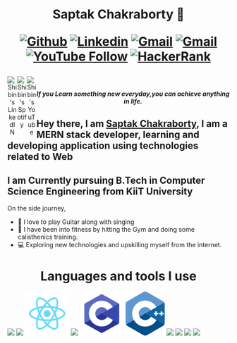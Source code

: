<!-- ### Hi there I am Saptak Chakraborty👋 -->
<h1 align="center"> Saptak Chakraborty 👋 

[![Github](https://img.shields.io/static/v1?label=&message=Github&color=black&style=flat&logo=github)](https://github.com/Saptak10)
[![Linkedin](https://img.shields.io/static/v1?label=&message=Linkedin&color=0E7FBF&&&style=flat&logo=linkedin&logoColor=white)](https://www.linkedin.com/in/saptak-chakraborty/)
[![Gmail](https://img.shields.io/static/v1?label=Gmail&labelColor=EA0008&message=saptak.bugatti20@gmail.com&color=555555&style=flat&logo=gmail&logoColor=white)](mailto:saptak.bugatti20@gmail.com)
[![Gmail](https://img.shields.io/static/v1?label=Gmail&labelColor=EA0008&message=1929114@kiit.ac.in&color=555555&style=flat&logo=gmail&logoColor=white)](mailto:1929114@kiit.ac.in)
[![YouTube Follow](https://img.shields.io/youtube/channel/views/UC7VlXXvUZhxoo2ux617y_Gg?logo=YouTube&style=flat)](https://www.youtube.com/channel/UC7VlXXvUZhxoo2ux617y_Gg)
[![HackerRank](https://img.shields.io/website?label=HackerRank&style=flat&url=https%3A%2F%2Fwww.hackerrank.com%2Fsaptak_bugatti20)](https://www.hackerrank.com/saptak_bugatti20)

  </h1>
  
<a align="center" href="https://www.linkedin.com/in/saptak-chakraborty/">
  <img align="left" alt="Shibin's LinkedIN" width="22px" src="https://raw.githubusercontent.com/peterthehan/peterthehan/master/assets/linkedin.svg" />
</a>
<a align="center" href="https://open.spotify.com/user/31humkqtfuyh3f4znuavyt2fwqsu">
  <img align="left" alt="Shibin's Spotify" width="22px" src="https://raw.githubusercontent.com/peterthehan/peterthehan/master/assets/spotify.svg" />
</a>
<a align="center" href="https://www.youtube.com/channel/UC7VlXXvUZhxoo2ux617y_Gg">
  <img align="left" alt="Shibin's YouTube" width="22px" src="https://github.com/peterthehan/peterthehan/blob/master/assets/youtube.svg" />
</a>
  

<br>

<p align='center'><em><b>If you Learn something new everyday,you can achieve anything in life.</b></em></p>
  
## Hey there, I am [Saptak Chakraborty](https://saptakportfolio.netlify.app/), I am a MERN stack developer, learning and developing application using technologies related to Web
## I am Currently pursuing B.Tech in Computer Science Engineering from KiiT University 

On the side journey,
  
- 🎸 I love to play Guitar along with singing 
- 🥊 I have been into fitness by hitting the Gym and doing some calisthenics training.
- 💻 Exploring new technologies and upskilling myself from the internet.
 
<h1 align="center">Languages and tools I use</h1> 
<p>
<img height="110" src="https://www.freepnglogos.com/uploads/html5-logo-png/html5-logo-best-web-design-psd-html-cms-development-ecommerce-6.png"> 
  
<img height="100" src="https://miro.medium.com/max/900/1*HTy1M1eFC7GoW6odSukQVw.png">

<img height="100" src="https://raw.githubusercontent.com/github/explore/80688e429a7d4ef2fca1e82350fe8e3517d3494d/topics/react/react.png"> 

<img height="105" src="https://broadwayinfosys.com/uploads/courses/mongodb.png">
  
<img height="100" src="https://github.com/Aakarsh-B/trying-repos/blob/master/c-programming.png"> 
  
<img height="100" src="https://github.com/Aakarsh-B/trying-repos/blob/master/c++.png"> 
  
<img height="110" src="https://www.kindpng.com/picc/m/188-1882416_flask-python-logo-hd-png-download.png">
  
<img height="100" src="https://pngimg.com/uploads/mysql/mysql_PNG1.png">
  
<img height="100" src="https://cdn.icon-icons.com/icons2/2107/PNG/512/file_type_vscode_icon_130084.png">
  
<img height="100" src="https://banner2.cleanpng.com/20180824/jtl/kisspng-computer-icons-logo-portable-network-graphics-clip-icons-for-free-iconza-circle-social-5b7fe46b0bac53.1999041115351082030478.jpg">

</p>
<!--
**Saptak10/Saptak10** is a ✨ _special_ ✨ repository because its `README.md` (this file) appears on your GitHub profile.

Here are some ideas to get you started:

- 🔭 I’m currently working on ...
- 🌱 I’m currently learning ...
- 👯 I’m looking to collaborate on ...
- 🤔 I’m looking for help with ...
- 💬 Ask me about ...
- 📫 How to reach me: ...
- 😄 Pronouns: ...
- ⚡ Fun fact: ...
-->
